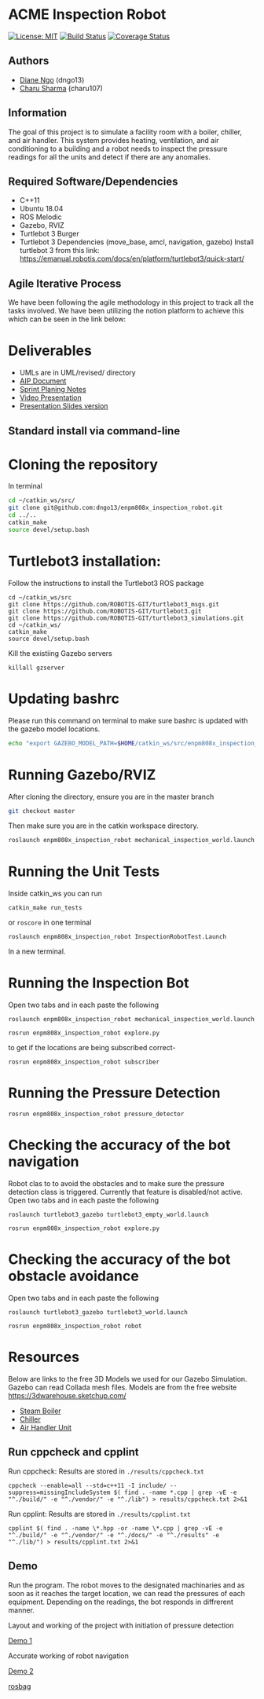 # ACME Inspection Robot
[![License: MIT](https://img.shields.io/badge/License-MIT-blue.svg)](https://opensource.org/licenses/MIT)
[![Build Status](https://app.travis-ci.com/dngo13/enpm808x_inspection_robot.svg?branch=Phase1_Setup)](https://app.travis-ci.com/dngo13/enpm808x_inspection_robot)
[![Coverage Status](https://coveralls.io/repos/github/dngo13/enpm808x_inspection_robot/badge.svg?branch=master)](https://coveralls.io/github/dngo13/enpm808x_inspection_robot?branch=master)
## Authors
- [Diane Ngo](<https://github.com/dngo13>) (dngo13)
- [Charu Sharma](<https://github.com/Sharma117555448>) (charu107)

## Information
The goal of this project is to simulate a facility room with a boiler, chiller, and air handler. This system provides heating, ventilation, and air conditioning to a building and a robot needs to inspect the pressure readings for all the units and detect if there are any anomalies.

## Required Software/Dependencies
- C++11
- Ubuntu 18.04
- ROS Melodic
- Gazebo, RVIZ
- Turtlebot 3 Burger
- Turtlebot 3 Dependencies (move_base, amcl, navigation, gazebo)
Install turtlebot 3 from this link: https://emanual.robotis.com/docs/en/platform/turtlebot3/quick-start/

## Agile Iterative Process
We have been following the agile methodology in this project to track all the tasks involved. We have been utilizing the notion platform to achieve this which can be seen in the link below:

# Deliverables
- UMLs are in UML/revised/ directory
- [AIP Document](https://docs.google.com/spreadsheets/d/1DOCv0d4YN2u2S71dpkWC5jOVsrEH4w9d/edit?usp=sharing&ouid=113553065067285094891&rtpof=true&sd=true)
- [Sprint Planing Notes](https://docs.google.com/document/d/1maDs29Tq0LcT0_IH3nwbV9nM2bu69N_wtKcM96Btzhw/edit?usp=sharing)
- [Video Presentation](https://drive.google.com/file/d/1GjrxeQDlWDVaCegv0pGn1_PuIU4vnw1r/view?usp=sharing)
- [Presentation Slides version](https://docs.google.com/presentation/d/1gdA-Wg3iN3sOJKsh5t0hrpo7kxvjluG39DgWep8n9k8/edit?usp=sharing)

## Standard install via command-line
# Cloning the repository
In terminal 
```bash
cd ~/catkin_ws/src/
git clone git@github.com:dngo13/enpm808x_inspection_robot.git
cd ../..
catkin_make
source devel/setup.bash
```
# Turtlebot3 installation:
Follow the instructions to install the Turtlebot3 ROS package 
```
cd ~/catkin_ws/src
git clone https://github.com/ROBOTIS-GIT/turtlebot3_msgs.git
git clone https://github.com/ROBOTIS-GIT/turtlebot3.git
git clone https://github.com/ROBOTIS-GIT/turtlebot3_simulations.git
cd ~/catkin_ws/
catkin_make
source devel/setup.bash
```
Kill the existiing Gazebo servers
```
killall gzserver
```

# Updating bashrc 
Please run this command on terminal to make sure bashrc is updated with the gazebo model locations.
```bash
echo "export GAZEBO_MODEL_PATH=$HOME/catkin_ws/src/enpm808x_inspection_robot/worlds" >> ~/.bashrc
```

# Running Gazebo/RVIZ
After cloning the directory, ensure you are in the master branch
```bash
git checkout master
```
Then make sure you are in the catkin workspace directory.
```bash
roslaunch enpm808x_inspection_robot mechanical_inspection_world.launch
```

# Running the Unit Tests
Inside catkin_ws you can run
```
catkin_make run_tests
```
or
```roscore``` in one terminal
```
roslaunch enpm808x_inspection_robot InspectionRobotTest.Launch
```
In a new terminal. 

# Running the Inspection Bot
Open two tabs and in each paste the following
```
roslaunch enpm808x_inspection_robot mechanical_inspection_world.launch
```
```
rosrun enpm808x_inspection_robot explore.py
```
to get if the locations are being subscribed correct-
```
rosrun enpm808x_inspection_robot subscriber
```
# Running the Pressure Detection 
```
rosrun enpm808x_inspection_robot pressure_detector
```
# Checking the accuracy of the bot navigation
Robot clas to to avoid the obstacles and to make sure the pressure detection class is triggered. Currently that feature is disabled/not active. 
Open two tabs and in each paste the following
```
roslaunch turtlebot3_gazebo turtlebot3_empty_world.launch 
```
```
rosrun enpm808x_inspection_robot explore.py
```
# Checking the accuracy of the bot obstacle avoidance
Open two tabs and in each paste the following
```
roslaunch turtlebot3_gazebo turtlebot3_world.launch 
```
```
rosrun enpm808x_inspection_robot robot
```
# Resources
Below are links to the free 3D Models we used for our Gazebo Simulation. Gazebo can read Collada mesh files.
Models are from the free website https://3dwarehouse.sketchup.com/ 
- [Steam Boiler](https://3dwarehouse.sketchup.com/model/3dd98b18-6e63-46db-b74f-18b04cf2b7b9/STEAM-BOILER)
- [Chiller](https://3dwarehouse.sketchup.com/model/e43f320c5caa18b8cb2bf6e8b9d93fb0/CHILLER)
- [Air Handler Unit](https://3dwarehouse.sketchup.com/model/4bcb7bc201809bb610d42f17c59729bc/Air-Handler-with-Hot-Water-Coil)

## Run cppcheck and cpplint
Run cppcheck: Results are stored in `./results/cppcheck.txt` 
```
cppcheck --enable=all --std=c++11 -I include/ --suppress=missingIncludeSystem $( find . -name *.cpp | grep -vE -e "^./build/" -e "^./vendor/" -e "^./lib") > results/cppcheck.txt 2>&1
```

Run cpplint: Results are stored in `./results/cpplint.txt`
```
cpplint $( find . -name \*.hpp -or -name \*.cpp | grep -vE -e "^./build/" -e "^./vendor/" -e "^./docs/" -e "^./results" -e "^./lib/") > results/cpplint.txt 2>&1
```

## Demo
Run the program. The robot moves to the designated machinaries and as soon as it reaches the target location, we can read the pressures of each equipment. Depending on the readings, the bot responds in diffrerent manner.

Layout and working of the project with initiation of pressure detection

[Demo 1](<https://drive.google.com/drive/folders/1cZ3f1o89RABsgHytveCopZlESMJnTYB6>)

Accurate working of robot navigation

[Demo 2](<https://drive.google.com/drive/folders/1cZ3f1o89RABsgHytveCopZlESMJnTYB6>)

[rosbag](<https://drive.google.com/drive/folders/1jnf_5Vh-tvnunakBYFZ0HpKHfAhdmpgN>)

